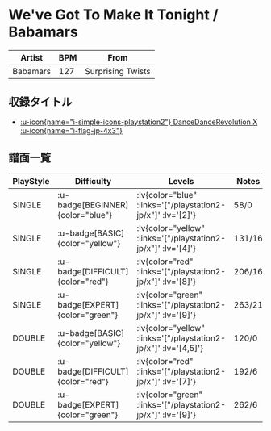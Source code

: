 # We've Got To Make It Tonight / Babamars

|Artist|BPM|From|
|------|---|----|
|Babamars|127|Surprising Twists|

## 収録タイトル

- [ :u-icon{name="i-simple-icons-playstation2"} DanceDanceRevolution X :u-icon{name="i-flag-jp-4x3"} ](/playstation2-jp/x)

## 譜面一覧

|PlayStyle|Difficulty|Levels|Notes|Movie|
|---------|----------|------|-----|-----|
|SINGLE| :u-badge[BEGINNER]{color="blue"} | :lv{color="blue" :links='["/playstation2-jp/x"]' :lv='[2]'} |58/0||
|SINGLE| :u-badge[BASIC]{color="yellow"} | :lv{color="yellow" :links='["/playstation2-jp/x"]' :lv='[4]'} |131/16||
|SINGLE| :u-badge[DIFFICULT]{color="red"} | :lv{color="red" :links='["/playstation2-jp/x"]' :lv='[8]'} |206/16||
|SINGLE| :u-badge[EXPERT]{color="green"} | :lv{color="green" :links='["/playstation2-jp/x"]' :lv='[9]'} |263/21||
|DOUBLE| :u-badge[BASIC]{color="yellow"} | :lv{color="yellow" :links='["/playstation2-jp/x"]' :lv='[4,5]'} |120/0||
|DOUBLE| :u-badge[DIFFICULT]{color="red"} | :lv{color="red" :links='["/playstation2-jp/x"]' :lv='[7]'} |192/6||
|DOUBLE| :u-badge[EXPERT]{color="green"} | :lv{color="green" :links='["/playstation2-jp/x"]' :lv='[9]'} |262/6||

